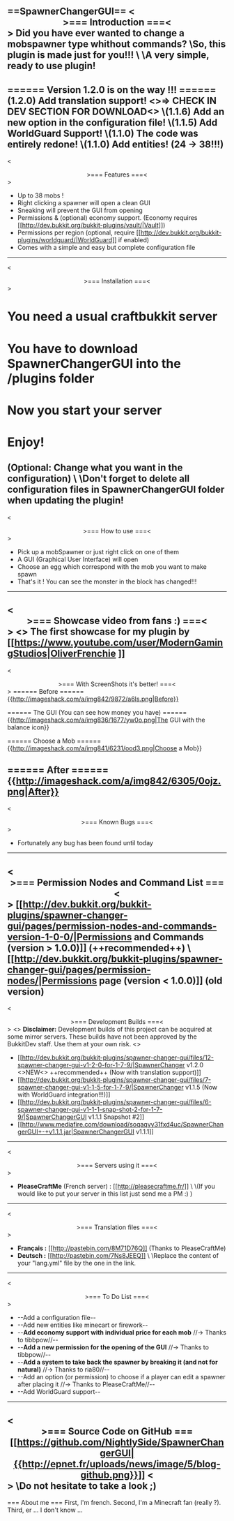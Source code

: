 ==SpawnerChangerGUI==
<<center>>=== Introduction ===<</center>>
Did you have ever wanted to change a mobspawner type whithout commands? 
\\So, this plugin is made just for you!!!
\\
\\A very simple, ready to use plugin!
----
====== Version 1.2.0 is on the way !!! ======
(1.2.0) Add translation support! <<color red>>=> CHECK IN DEV SECTION FOR DOWNLOAD<</color>>
\\(1.1.6) Add an new option in the configuration file!
\\(1.1.5) Add WorldGuard Support!
\\(1.1.0) The code was entirely redone!
\\(1.1.0) Add entities! (24 -> 38!!!)
----
<<center>>=== Features ===<</center>>
* Up to 38 mobs !
* Right clicking a spawner will open a clean GUI
* Sneaking will prevent the GUI from opening
* Permissions & (optional) economy support. (Economy requires [[http://dev.bukkit.org/bukkit-plugins/vault/|Vault]])
* Permissions per region (optional, require [[http://dev.bukkit.org/bukkit-plugins/worldguard/|WorldGuard]] if enabled)
* Comes with a simple and easy but complete configuration file
----
<<center>>=== Installation ===<</center>>
# You need a usual craftbukkit server
# You have to download SpawnerChangerGUI into the /plugins folder
# Now you start your server
# Enjoy!
(Optional: Change what you want in the configuration)
\\ \\Don't forget to delete all configuration files in SpawnerChangerGUI folder when updating the plugin!
----
<<center>>=== How to use ===<</center>>
* Pick up a mobSpawner or just right click on one of them
* A GUI (Graphical User Interface) will open
* Choose an egg which correspond with the mob you want to make spawn
* That's it ! You can see the monster in the block has changed!!!
----
<<center>>=== Showcase video from fans :) ===<</center>>
<<youtube cndpGWWTXHU>>
The first showcase for my plugin by [[https://www.youtube.com/user/ModernGamingStudios|OliverFrenchie ]]
----
<<center>>=== With ScreenShots it's better! ===<</center>>
====== Before ======
{{http://imageshack.com/a/img842/9872/a6ls.png|Before}}

====== The GUI (You can see how money you have) ======
{{http://imageshack.com/a/img836/1677/yw0o.png|The GUI with the balance icon}}

====== Choose a Mob ======
{{http://imageshack.com/a/img841/6231/ood3.png|Choose a Mob}}

====== After ======
{{http://imageshack.com/a/img842/6305/0ojz.png|After}}
----
<<center>>=== Known Bugs ===<</center>>
* Fortunately any bug has been found until today
----
<<center>>=== Permission Nodes and Command List ===<</center>>
[[http://dev.bukkit.org/bukkit-plugins/spawner-changer-gui/pages/permission-nodes-and-commands-version-1-0-0/|Permissions and Commands (version > 1.0.0)]] (++recommended++)
\\[[http://dev.bukkit.org/bukkit-plugins/spawner-changer-gui/pages/permission-nodes/|Permissions page (version < 1.0.0)]] (old version)
----
<<center>>=== Development Builds ===<</center>>
<<quote>>
**Disclaimer:** Development builds of this project can be acquired at some mirror servers. These builds have not been approved by the BukkitDev staff. Use them at your own risk.
<</quote>>
* [[http://dev.bukkit.org/bukkit-plugins/spawner-changer-gui/files/12-spawner-changer-gui-v1-2-0-for-1-7-9/|SpawnerChanger v1.2.0 <<color red>>NEW<</color>> ++recommended++ (Now with translation support)]]
* [[http://dev.bukkit.org/bukkit-plugins/spawner-changer-gui/files/7-spawner-changer-gui-v1-1-5-for-1-7-9/|SpawnerChanger v1.1.5 (Now with WorldGuard integration!!!)]]
* [[http://dev.bukkit.org/bukkit-plugins/spawner-changer-gui/files/6-spawner-changer-gui-v1-1-1-snap-shot-2-for-1-7-9/|SpawnerChangerGUI v1.1.1 Snapshot #2]]
* [[http://www.mediafire.com/download/soqaqvy31fxd4uc/SpawnerChangerGUI+-+v1.1.1.jar|SpawnerChangerGUI v1.1.1]]
----
<<center>>=== Servers using it ===<</center>>
* **PleaseCraftMe** (French server) : [[http://pleasecraftme.fr/]]
\\ \\(If you would like to put your server in this list just send me a PM :) )
----
<<center>>=== Translation files ===<</center>>
* **Français :** [[http://pastebin.com/8M71D76Q]] (Thanks to PleaseCraftMe)
* **Deutsch :** [[http://pastebin.com/7Ns8JEEQ]]
\\ \\Replace the content of your "lang.yml" file by the one in the link.
----
<<center>>=== To Do List ===<</center>>
* --Add a configuration file--
* --Add new entities like minecart or firework--
* --**Add economy support with individual price for each mob** //-> Thanks to tibbpow//--
* --**Add a new permission for the opening of the GUI** //-> Thanks to tibbpow//--
* --**Add a system to take back the spawner by breaking it (and not for natural)** //-> Thanks to ria80//--
* --Add an option (or permission)  to choose if a player can edit a spawner after placing it //-> Thanks to PleaseCraftMe//--
* --Add WorldGuard support--
----
<<center>>=== Source Code on GitHub ===
[[https://github.com/NightlySide/SpawnerChangerGUI|{{http://epnet.fr/uploads/news/image/5/blog-github.png}}]]
<</center>>
\\Do not hesitate to take a look ;)
----
=== About me ===
First, I'm french. Second, I'm a Minecraft fan (really ?). Third, er ... I don't know ...
